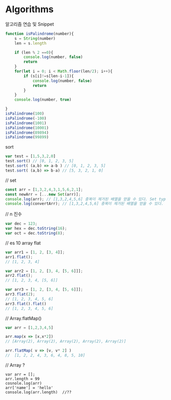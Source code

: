 ﻿# Algorithms
알고리즘 연습 및 Snippet


```javascript
function isPalindrome(number){
    s = String(number)
    len = s.length

    if (len % 2 ==0){
        console.log(number, false)
        return
    }
    for(let i = 0; i < Math.floor(len/2); i++){
        if (s[i]!=s[len-i-1]){
            console.log(number, false)
            return
        }
    }
    console.log(number, true)

}
isPalindrome(100)
isPalindrome(-100)
isPalindrome(1001)
isPalindrome(10001)
isPalindrome(89894)
isPalindrome(99899)

```


sort 

```javascript
var test = [1,5,3,2,0]
test.sort() // [0, 1, 2, 3, 5]
test.sort( (a,b) => a-b ) // [0, 1, 2, 3, 5]
test.sort( (a,b) => b-a) // [5, 3, 2, 1, 0]

```


// set
```javascript
const arr = [1,3,2,4,3,1,5,6,2,1];
const newArr = [...new Set(arr)];
console.log(arr); // [1,3,2,4,5,6] 중복이 제거된 배열을 얻을 수 있다. Set type입니다.
console.log(convertArr); // [1,3,2,4,5,6] 중복이 제거된 배열을 얻을 수 있다.
```

// n 진수
```javascript
var dec = 123; 
var hex = dec.toString(16);
var oct = dec.toString(8);
```

// es 10 array flat

```javascript
var arr1 = [1, 2, [3, 4]];
arr1.flat(); 
// [1, 2, 3, 4]

var arr2 = [1, 2, [3, 4, [5, 6]]];
arr2.flat();
// [1, 2, 3, 4, [5, 6]]

var arr3 = [1, 2, [3, 4, [5, 6]]];
arr3.flat(2);
// [1, 2, 3, 4, 5, 6]
arr3.flat().flat()
// [1, 2, 3, 4, 5, 6]
```


// Array.flatMap()

```javascript
var arr = [1,2,3,4,5]

arr.map(x => [x,x*2])
// [Array(2), Array(2), Array(2), Array(2), Array(2)]

arr.flatMap( v => [v, v* 2] )
//  [1, 2, 2, 4, 3, 6, 4, 8, 5, 10]
```


// Array ?

``` javscript
var arr = [];
arr.length = 99
cosnole.log(arr)
arr['name'] = 'hello'
console.log(arr.length)  //??
```
